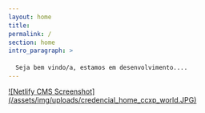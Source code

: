 ```yaml
---
layout: home
title: 
permalink: /
section: home
intro_paragraph: >
  
  Seja bem vindo/a, estamos em desenvolvimento....
---
```


 <a class="navbar-brand" href="blog.html">
             ![Netlify CMS Screenshot](/assets/img/uploads/credencial_home_ccxp_world.JPG)
            </a>

